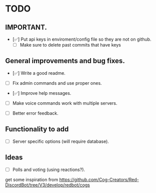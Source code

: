 # TODO

## IMPORTANT.

- [✅] Put api keys in enviroment/config file so they are not on github.
    - [ ] Make sure to delete past commits that have keys 

## General improvements and bug fixes.

- [✅] Write a good readme.

- [ ] Fix admin commands and use proper ones.

- [✅] Improve help messages.

- [ ] Make voice commands work with multiple servers.

- [ ] Better error feedback.


## Functionality to add

- [ ] Server specific options (will require database).

## Ideas

- [ ] Polls and voting (using reactions?).

get some inspiration from https://github.com/Cog-Creators/Red-DiscordBot/tree/V3/develop/redbot/cogs